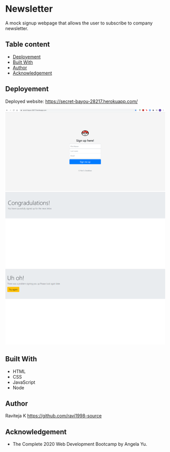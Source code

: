 # Newsletter
A mock signup webpage that allows the user to subscribe to company newsletter.

## Table content

- [Deployement](#heading)
- [Built With](#heading-1)
- [Author](#heading-2)
- [Acknowledgement](#heading-3)



## Deployement
Deployed website: https://secret-bayou-28217.herokuapp.com/

![Alt text](https://github.com/ravi1998-source/NewsLetter/blob/main/public/Cover.png)
![Alt text](https://github.com/ravi1998-source/NewsLetter/blob/main/public/Success.png)
![Alt text](https://github.com/ravi1998-source/NewsLetter/blob/main/public/Failure.png)


## Built With
* HTML
* CSS
* JavaScript
* Node

## Author
Raviteja K https://github.com/ravi1998-source

## Acknowledgement
* The Complete 2020 Web Development Bootcamp by Angela Yu.
